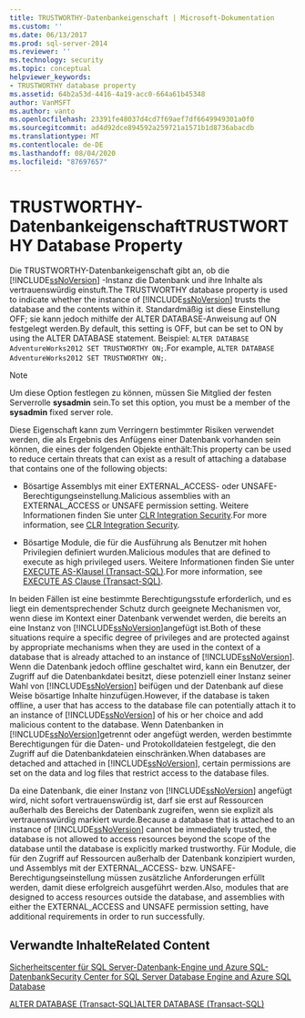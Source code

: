 ```yaml
---
title: TRUSTWORTHY-Datenbankeigenschaft | Microsoft-Dokumentation
ms.custom: ''
ms.date: 06/13/2017
ms.prod: sql-server-2014
ms.reviewer: ''
ms.technology: security
ms.topic: conceptual
helpviewer_keywords:
- TRUSTWORTHY database property
ms.assetid: 64b2a53d-4416-4a19-acc0-664a61b45348
author: VanMSFT
ms.author: vanto
ms.openlocfilehash: 23391fe48037d4cd7f69aef7df6649949301a0f0
ms.sourcegitcommit: ad4d92dce894592a259721a1571b1d8736abacdb
ms.translationtype: MT
ms.contentlocale: de-DE
ms.lasthandoff: 08/04/2020
ms.locfileid: "87697657"
---
```

# <a name="trustworthy-database-property"></a><span data-ttu-id="a447f-102">TRUSTWORTHY-Datenbankeigenschaft</span><span class="sxs-lookup"><span data-stu-id="a447f-102">TRUSTWORTHY Database Property</span></span>
  <span data-ttu-id="a447f-103">Die TRUSTWORTHY-Datenbankeigenschaft gibt an, ob die [!INCLUDE[ssNoVersion](../../includes/ssnoversion-md.md)] -Instanz die Datenbank und ihre Inhalte als vertrauenswürdig einstuft.</span><span class="sxs-lookup"><span data-stu-id="a447f-103">The TRUSTWORTHY database property is used to indicate whether the instance of [!INCLUDE[ssNoVersion](../../includes/ssnoversion-md.md)] trusts the database and the contents within it.</span></span> <span data-ttu-id="a447f-104">Standardmäßig ist diese Einstellung OFF; sie kann jedoch mithilfe der ALTER DATABASE-Anweisung auf ON festgelegt werden.</span><span class="sxs-lookup"><span data-stu-id="a447f-104">By default, this setting is OFF, but can be set to ON by using the ALTER DATABASE statement.</span></span> <span data-ttu-id="a447f-105">Beispiel: `ALTER DATABASE AdventureWorks2012 SET TRUSTWORTHY ON;`.</span><span class="sxs-lookup"><span data-stu-id="a447f-105">For example, `ALTER DATABASE AdventureWorks2012 SET TRUSTWORTHY ON;`.</span></span>  
  
> [!NOTE]  
>  <span data-ttu-id="a447f-106">Um diese Option festlegen zu können, müssen Sie Mitglied der festen Serverrolle **sysadmin** sein.</span><span class="sxs-lookup"><span data-stu-id="a447f-106">To set this option, you must be a member of the **sysadmin** fixed server role.</span></span>  
  
 <span data-ttu-id="a447f-107">Diese Eigenschaft kann zum Verringern bestimmter Risiken verwendet werden, die als Ergebnis des Anfügens einer Datenbank vorhanden sein können, die eines der folgenden Objekte enthält:</span><span class="sxs-lookup"><span data-stu-id="a447f-107">This property can be used to reduce certain threats that can exist as a result of attaching a database that contains one of the following objects:</span></span>  
  
-   <span data-ttu-id="a447f-108">Bösartige Assemblys mit einer EXTERNAL_ACCESS- oder UNSAFE-Berechtigungseinstellung.</span><span class="sxs-lookup"><span data-stu-id="a447f-108">Malicious assemblies with an EXTERNAL_ACCESS or UNSAFE permission setting.</span></span> <span data-ttu-id="a447f-109">Weitere Informationen finden Sie unter [CLR Integration Security](../clr-integration/security/clr-integration-security.md).</span><span class="sxs-lookup"><span data-stu-id="a447f-109">For more information, see [CLR Integration Security](../clr-integration/security/clr-integration-security.md).</span></span>  
  
-   <span data-ttu-id="a447f-110">Bösartige Module, die für die Ausführung als Benutzer mit hohen Privilegien definiert wurden.</span><span class="sxs-lookup"><span data-stu-id="a447f-110">Malicious modules that are defined to execute as high privileged users.</span></span> <span data-ttu-id="a447f-111">Weitere Informationen finden Sie unter [EXECUTE AS-Klausel &#40;Transact-SQL&#41;](/sql/t-sql/statements/execute-as-clause-transact-sql).</span><span class="sxs-lookup"><span data-stu-id="a447f-111">For more information, see [EXECUTE AS Clause &#40;Transact-SQL&#41;](/sql/t-sql/statements/execute-as-clause-transact-sql).</span></span>  
  
 <span data-ttu-id="a447f-112">In beiden Fällen ist eine bestimmte Berechtigungsstufe erforderlich, und es liegt ein dementsprechender Schutz durch geeignete Mechanismen vor, wenn diese im Kontext einer Datenbank verwendet werden, die bereits an eine Instanz von [!INCLUDE[ssNoVersion](../../includes/ssnoversion-md.md)]angefügt ist.</span><span class="sxs-lookup"><span data-stu-id="a447f-112">Both of these situations require a specific degree of privileges and are protected against by appropriate mechanisms when they are used in the context of a database that is already attached to an instance of [!INCLUDE[ssNoVersion](../../includes/ssnoversion-md.md)].</span></span> <span data-ttu-id="a447f-113">Wenn die Datenbank jedoch offline geschaltet wird, kann ein Benutzer, der Zugriff auf die Datenbankdatei besitzt, diese potenziell einer Instanz seiner Wahl von [!INCLUDE[ssNoVersion](../../includes/ssnoversion-md.md)] beifügen und der Datenbank auf diese Weise bösartige Inhalte hinzufügen.</span><span class="sxs-lookup"><span data-stu-id="a447f-113">However, if the database is taken offline, a user that has access to the database file can potentially attach it to an instance of [!INCLUDE[ssNoVersion](../../includes/ssnoversion-md.md)] of his or her choice and add malicious content to the database.</span></span> <span data-ttu-id="a447f-114">Wenn Datenbanken in [!INCLUDE[ssNoVersion](../../includes/ssnoversion-md.md)]getrennt oder angefügt werden, werden bestimmte Berechtigungen für die Daten- und Protokolldateien festgelegt, die den Zugriff auf die Datenbankdateien einschränken.</span><span class="sxs-lookup"><span data-stu-id="a447f-114">When databases are detached and attached in [!INCLUDE[ssNoVersion](../../includes/ssnoversion-md.md)], certain permissions are set on the data and log files that restrict access to the database files.</span></span>  
  
 <span data-ttu-id="a447f-115">Da eine Datenbank, die einer Instanz von [!INCLUDE[ssNoVersion](../../includes/ssnoversion-md.md)] angefügt wird, nicht sofort vertrauenswürdig ist, darf sie erst auf Ressourcen außerhalb des Bereichs der Datenbank zugreifen, wenn sie explizit als vertrauenswürdig markiert wurde.</span><span class="sxs-lookup"><span data-stu-id="a447f-115">Because a database that is attached to an instance of [!INCLUDE[ssNoVersion](../../includes/ssnoversion-md.md)] cannot be immediately trusted, the database is not allowed to access resources beyond the scope of the database until the database is explicitly marked trustworthy.</span></span> <span data-ttu-id="a447f-116">Für Module, die für den Zugriff auf Ressourcen außerhalb der Datenbank konzipiert wurden, und Assemblys mit der EXTERNAL_ACCESS- bzw. UNSAFE-Berechtigungseinstellung müssen zusätzliche Anforderungen erfüllt werden, damit diese erfolgreich ausgeführt werden.</span><span class="sxs-lookup"><span data-stu-id="a447f-116">Also, modules that are designed to access resources outside the database, and assemblies with either the EXTERNAL_ACCESS and UNSAFE permission setting, have additional requirements in order to run successfully.</span></span>  
  
## <a name="related-content"></a><span data-ttu-id="a447f-117">Verwandte Inhalte</span><span class="sxs-lookup"><span data-stu-id="a447f-117">Related Content</span></span>  
 [<span data-ttu-id="a447f-118">Sicherheitscenter für SQL Server-Datenbank-Engine und Azure SQL-Datenbank</span><span class="sxs-lookup"><span data-stu-id="a447f-118">Security Center for SQL Server Database Engine and Azure SQL Database</span></span>](security-center-for-sql-server-database-engine-and-azure-sql-database.md)  
  
 [<span data-ttu-id="a447f-119">ALTER DATABASE &#40;Transact-SQL&#41;</span><span class="sxs-lookup"><span data-stu-id="a447f-119">ALTER DATABASE &#40;Transact-SQL&#41;</span></span>](/sql/t-sql/statements/alter-database-transact-sql)  
  
  
